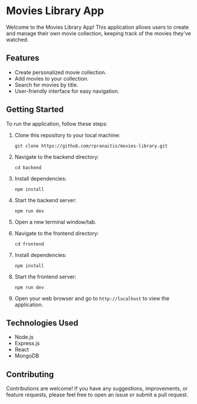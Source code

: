# Movies Library App

Welcome to the Movies Library App! This application allows users to create and manage their own movie collection, keeping track of the movies they've watched.

## Features

- Create personalized movie collection.
- Add movies to your collection.
- Search for movies by title.
- User-friendly interface for easy navigation.

## Getting Started

To run the application, follow these steps:

1. Clone this repository to your local machine:

   ```
   git clone https://github.com/rpranaitis/movies-library.git
   ```

2. Navigate to the backend directory:

   ```
   cd backend
   ```

3. Install dependencies:

   ```
   npm install
   ```

4. Start the backend server:

   ```
   npm run dev
   ```

5. Open a new terminal window/tab.

6. Navigate to the frontend directory:

   ```
   cd frontend
   ```

7. Install dependencies:

   ```
   npm install
   ```

8. Start the frontend server:

   ```
   npm run dev
   ```

9. Open your web browser and go to `http://localhost` to view the application.

## Technologies Used

- Node.js
- Express.js
- React
- MongoDB

## Contributing

Contributions are welcome! If you have any suggestions, improvements, or feature requests, please feel free to open an issue or submit a pull request.
